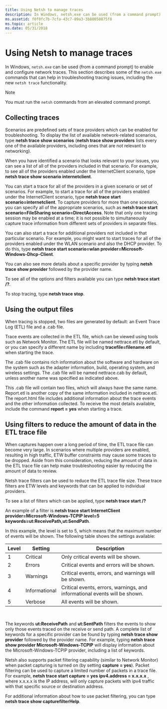 ```yaml
---
title: Using Netsh to manage traces
description: In Windows, netsh.exe can be used (from a command prompt) to enable and configure network traces. This section describes some of the netsh.exe commands that can help in troubleshooting tracing issues, including the new netsh trace functionality.
ms.assetid: f0f0fc7b-7cfa-43c7-89a3-3b80050875f8
ms.topic: article
ms.date: 05/31/2018
---
```


# Using Netsh to manage traces

In Windows, `netsh.exe` can be used (from a command prompt) to enable and configure network traces. This section describes some of the `netsh.exe` commands that can help in troubleshooting tracing issues, including the new `netsh trace` functionality.

> [!NOTE]
> You must run the `netsh` commands from an elevated command prompt.

## Collecting traces

Scenarios are predefined sets of trace providers which can be enabled for troubleshooting. To display the list of available network-related scenarios, type **netsh trace show scenarios** (**netsh trace show providers** lists every one of the available providers, including ones that are not relevant to networking).

When you have identified a scenario that looks relevant to your issues, you can see a list of all of the providers included in that scenario. For example, to see all of the providers enabled under the InternetClient scenario, type **netsh trace show scenario internetclient**.

You can start a trace for all of the providers in a given scenario or set of scenarios. For example, to start a trace for all of the providers enabled under the InternetClient scenario, type **netsh trace start scenario=internetclient**. To capture providers for more than one scenario, you can specify all of the appropriate scenarios, such as **netsh trace start scenario=FileSharing scenario=DirectAccess**. Note that only one tracing session may be enabled at a time; it is not possible to simultaneously capture trace information from different sets of providers in separate files.

You can also start a trace for additional providers not included in that particular scenario. For example, you might want to start traces for all of the providers enabled under the WLAN scenario and also the DHCP provider. To do this, type **netsh trace start scenario=wlan provider=Microsoft-Windows-Dhcp-Client**.

You can also see more details about a specific provider by typing **netsh trace show provider** followed by the provider name.

To see all of the options and filters available you can type **netsh trace start /?**.

To stop tracing, type **netsh trace stop**.

## Using the output files

When tracing is stopped, two files are generated by default: an Event Trace Log (ETL) file and a .cab file.

Trace events are collected in the ETL file, which can be viewed using tools such as Network Monitor. The ETL file will be named nettrace.etl by default, or you can specify a different name by including **tracefile=filename.etl** when starting the trace.

The .cab file contains rich information about the software and hardware on the system such as the adapter information, build, operating system, and wireless settings. The .cab file will be named nettrace.cab by default, unless another name was specified as indicated above.

This .cab file will contain two files, which will always have the same name. Report.etl is another copy of the same information included in nettrace.etl. The report.html file includes additional information about the trace events and the other information collected. To receive the most details available, include the command **report = yes** when starting a trace.

## Using filters to reduce the amount of data in the ETL trace file

When captures happen over a long period of time, the ETL trace file can become very large. In scenarios where multiple providers are enabled, resulting in high traffic, ETW buffer constraints may cause some traces to be dropped. Aside from this consideration, reducing the amount of data in the ETL trace file can help make troubleshooting easier by reducing the amount of data to review.

Netsh trace filters can be used to reduce the ETL trace file size. These trace filters are ETW levels and keywords that can be applied to individual providers.

To see a list of filters which can be applied, type **netsh trace start /?**

An example of a filter is **netsh trace start InternetClient provider=Microsoft-Windows-TCPIP level=5 keywords=ut:ReceivePath,ut:SendPath**.

In this example, the level is set to 5, which means that the maximum number of events will be shown. The following table shows the settings available:



| Level      | Setting              | Description                                                                           |
|-------|---------------|----------------------------------------------------------------------------|
| 1     | Critical      | Only critical events will be shown.                                        |
| 2     | Errors        | Critical events and errors will be shown.                                  |
| 3     | Warnings      | Critical events, errors, and warnings will be shown.                       |
| 4     | Informational | Critical events, errors, warnings, and informational events will be shown. |
| 5     | Verbose       | All events will be shown.                                                  |



 

The keywords **ut:ReceivePath** and **ut:SentPath** filters the events to show only those events traced on the receive or send path. A complete list of keywords for a specific provider can be found by typing **netsh trace show provider** followed by the provider name. For example, typing **netsh trace show provider Microsoft-Windows-TCPIP** will display information about the Microsoft-Windows-TCPIP provider, including a list of keywords.

Netsh also supports packet filtering capability (similar to Network Monitor) when packet capturing is turned on (by setting **capture = yes**). Packet filtering can be used to capture a limited number of packets in a trace file. For example, **netsh trace start capture = yes ipv4.address = x.x.x.x** , where x.x.x.x is the IP address, will only capture packets with ipv4 traffic with that specific source or destination address.

For additional information about how to use packet filtering, you can type **netsh trace show capturefilterHelp**.

 

 




